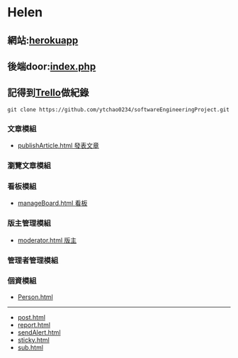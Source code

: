 # Helen

## 網站:[herokuapp](https://helen-ntou.herokuapp.com/)
## 後端door:[index.php](https://github.com/ytchao0234/softwareEngineeringProject/blob/backEnd/index.php)
## 記得到[Trello](https://trello.com/b/2amh64r0/helen)做紀錄
```
git clone https://github.com/ytchao0234/softwareEngineeringProject.git
```

### 文章模組
+ [publishArticle.html  發表文章](https://github.com/ytchao0234/softwareEngineeringProject/blob/frontEnd/HTMLs/publishArticle.html)
### 瀏覽文章模組

### 看板模組
+ [manageBoard.html  看板](https://github.com/ytchao0234/softwareEngineeringProject/blob/frontEnd/HTMLs/manageBoard.html)
### 版主管理模組
 + [moderator.html  版主](https://github.com/ytchao0234/softwareEngineeringProject/blob/frontEnd/HTMLs/moderator.html)
### 管理者管理模組

### 個資模組
+ [Person.html](https://github.com/ytchao0234/softwareEngineeringProject/blob/frontEnd/HTMLs/Person.html)
---
+ [post.html](https://github.com/ytchao0234/softwareEngineeringProject/blob/frontEnd/HTMLs/post.html)
+ [report.html](https://github.com/ytchao0234/softwareEngineeringProject/blob/frontEnd/HTMLs/report.html)
+ [sendAlert.html](https://github.com/ytchao0234/softwareEngineeringProject/blob/frontEnd/HTMLs/sendAlert.html)
+ [sticky.html](https://github.com/ytchao0234/softwareEngineeringProject/blob/frontEnd/HTMLs/sticky.html)
+ [sub.html](https://github.com/ytchao0234/softwareEngineeringProject/blob/frontEnd/HTMLs/sub.html)

